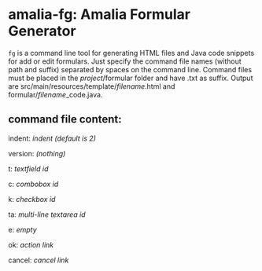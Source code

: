 # amalia-fg: Amalia Formular Generator

`fg` is a command line tool for generating HTML files and Java code snippets for add or edit formulars.
Just specify the command file names (without path and suffix) separated by spaces on the command line.
Command files must be placed in the *project*/formular folder and have .txt as suffix.
Output are src/main/resources/template/*filename*.html and formular/*filename*_code.java.

## command file content:

indent: *indent (default is 2)*

version: *(nothing)*

t: *textfield id*

c: *combobox id*

k: *checkbox id*

ta: *multi-line textarea id*

e: *empty*

ok: *action link*

cancel: *cancel link*
